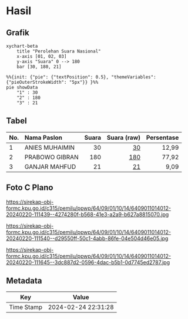 # Hasil

## Grafik

```mermaid
xychart-beta
    title "Perolehan Suara Nasional"
    x-axis [01, 02, 03]
    y-axis "Suara" 0 --> 180
    bar [30, 180, 21]
```

```mermaid
%%{init: {"pie": {"textPosition": 0.5}, "themeVariables": {"pieOuterStrokeWidth": "5px"}} }%%
pie showData
    "1" : 30
    "2" : 180
    "3" : 21
```

## Tabel

| No. | Nama Paslon    | Suara | Suara (raw) | Persentase |
|:--- |:-------------- | -----:| -----------:| ----------:|
| 1   | ANIES MUHAIMIN | 30    | [30][p-1]   | 12,99      |
| 2   | PRABOWO GIBRAN | 180   | [180][p-2]  | 77,92      |
| 3   | GANJAR MAHFUD  | 21    | [21][p-3]   | 9,09       |


[p-1]: https://github.com/gigit-pemilu/pemilu-2024/blob/main/pilpres/hitung-suara/sub/64-kalimantan-timur/sub/09-penajam-paser-utara/sub/01-penajam/sub/1014-sotek/sub/012-tps/sub/paslon-1.txt
[p-2]: https://github.com/gigit-pemilu/pemilu-2024/blob/main/pilpres/hitung-suara/sub/64-kalimantan-timur/sub/09-penajam-paser-utara/sub/01-penajam/sub/1014-sotek/sub/012-tps/sub/paslon-2.txt
[p-3]: https://github.com/gigit-pemilu/pemilu-2024/blob/main/pilpres/hitung-suara/sub/64-kalimantan-timur/sub/09-penajam-paser-utara/sub/01-penajam/sub/1014-sotek/sub/012-tps/sub/paslon-3.txt

## Foto C Plano

https://sirekap-obj-formc.kpu.go.id/c315/pemilu/ppwp/64/09/01/10/14/6409011014012-20240220-111439--4274280f-b568-41e3-a2a9-b627a8815070.jpg

https://sirekap-obj-formc.kpu.go.id/c315/pemilu/ppwp/64/09/01/10/14/6409011014012-20240220-111540--d29550ff-50c1-4abb-86fe-04e504d46e05.jpg

https://sirekap-obj-formc.kpu.go.id/c315/pemilu/ppwp/64/09/01/10/14/6409011014012-20240220-111645--3dc887d2-0596-4dac-b5b1-0d7745ed2787.jpg


## Metadata

| Key        | Value               |
| ---------- | ------------------- |
| Time Stamp | 2024-02-24 22:31:28 |



